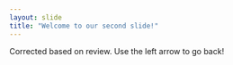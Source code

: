 ```yaml
---
layout: slide
title: "Welcome to our second slide!"
---
```

Corrected based on review.
Use the left arrow to go back!
